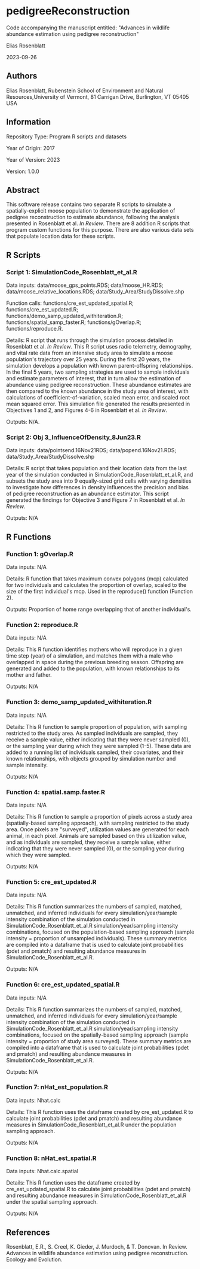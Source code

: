 # pedigreeReconstruction
Code accompanying the manuscript entitled: "Advances in wildlife abundance estimation using pedigree reconstruction"

Elias Rosenblatt

2023-09-26

## Authors

Elias Rosenblatt, Rubenstein School of Environment and Natural Resources,University of Vermont, 81 Carrigan Drive, Burlington, VT 05405 USA

## Information

Repository Type: Program R scripts and datasets

Year of Origin:  2017

Year of Version: 2023

Version: 1.0.0

## Abstract 

This software release contains two separate R scripts to simulate a spatially-explicit moose population to demonstrate the application of pedigree reconstruction to estimate abundance, following the analysis presented in Rosenblatt et al. *In Review*. There are 8 addition R scripts that program custom functions for this purpose. There are also various data sets that populate location data for these scripts.

## R Scripts
### Script 1: SimulationCode_Rosenblatt_et_al.R

Data inputs: data/moose_gps_points.RDS; data/moose_HR.RDS; data/moose_relative_locations.RDS; data/Study_Area/StudyDissolve.shp

Function calls: functions/cre_est_updated_spatial.R; functions/cre_est_updated.R; functions/demo_samp_updated_withiteration.R; functions/spatial_samp_faster.R; functions/gOverlap.R; functions/reproduce.R.

Details: R script that runs through the simulation process detailed in Rosenblatt et al. *In Review*. This R script uses radio telemetry, demography, and vital rate data from an intensive study area to simulate a moose population's trajectory over 25 years. During the first 20 years, the simulation develops a population with known parent-offspring relationships. In the final 5 years, two sampling strategies are used to sample individuals and estimate parameters of interest, that in turn allow the estimation of abundance using pedigree reconstruction. These abundance estimates are then compared to the known abundance in the study area of interest, with calculations of coefficient-of-variation, scaled mean error, and scaled root mean squared error. This simulation file generated the results presented in Objectives 1 and 2, and Figures 4-6 in Rosenblatt et al. *In Review*.

Outputs: N/A.

### Script 2: Obj 3_InfluenceOfDensity_8Jun23.R

Data inputs: data/pointsend.16Nov21RDS; data/popend.16Nov21.RDS; data/Study_Area/StudyDissolve.shp

Details: R script that takes population and their location data from the last year of the simulation conducted in SimulationCode_Rosenblatt_et_al.R, and subsets the study area into 9 equally-sized grid cells with varying densities to investigate how differences in density influences the precision and bias of pedigree reconstruction as an abundance estimator. This script generated the findings for Objective 3 and Figure 7 in Rosenblatt et al. *In Review*.

Outputs: N/A

## R Functions

### Function 1: gOverlap.R 

Data inputs: N/A

Details: R function that takes maximum convex polygons (mcp) calculated for two individuals and calculates the proportion of overlap, scaled to the size of the first individual's mcp. Used in the reproduce() function (Function 2).

Outputs: Proportion of home range overlapping that of another individual's.

### Function 2: reproduce.R

Data inputs: N/A

Details: This R function identifies mothers who will reproduce in a given time step (year) of a simulation, and matches them with a male who overlapped in space during the previous breeding season. Offspring are generated and added to the population, with known relationships to its mother and father.

Outputs: N/A

### Function 3: demo_samp_updated_withiteration.R

Data inputs: N/A

Details: This R function to sample proportion of population, with sampling restricted to the study area. As sampled individuals are sampled, they receive a sample value, either indicating that they were never sampled (0), or the sampling year during which they were sampled (1-5). These data are added to a running list of individuals sampled, their covariates, and their known relationships, with objects grouped by simulation number and sample intensity.

Outputs: N/A

### Function 4: spatial.samp.faster.R

Data inputs: N/A

Details: This R function to sample a proportion of pixels across a study area (spatially-based sampling approach), with sampling restricted to the study area. Once pixels are "surveyed", utilization values are generated for each animal, in each pixel. Animals are sampled based on this utilization value, and as individuals are sampled, they receive a sample value, either indicating that they were never sampled (0), or the sampling year during which they were sampled. 

Outputs: N/A

### Function 5: cre_est_updated.R

Data inputs: N/A

Details: This R function summarizes the numbers of sampled, matched, unmatched, and inferred individuals for every simulation/year/sample intensity combination of the simulation conducted in SimulationCode_Rosenblatt_et_al.R  simulation/year/sampling intensity combinations, focused on the population-based sampling approach (sample intensity = proportion of unsampled individuals). These summary metrics are compiled into a dataframe that is used to calculate joint probabilities (pdet and pmatch) and resulting abundance measures in SimulationCode_Rosenblatt_et_al.R.

Outputs: N/A

### Function 6: cre_est_updated_spatial.R

Data inputs: N/A

Details: This R function summarizes the numbers of sampled, matched, unmatched, and inferred individuals for every simulation/year/sample intensity combination of the simulation conducted in SimulationCode_Rosenblatt_et_al.R  simulation/year/sampling intensity combinations, focused on the spatially-based sampling approach (sample intensity = proportion of study area surveyed). These summary metrics are compiled into a dataframe that is used to calculate joint probabilities (pdet and pmatch) and resulting abundance measures in SimulationCode_Rosenblatt_et_al.R.

Outputs: N/A

### Function 7: nHat_est_population.R

Data inputs: Nhat.calc

Details: This R function uses the dataframe created by cre_est_updated.R to calculate joint probabilities (pdet and pmatch) and resulting abundance measures in SimulationCode_Rosenblatt_et_al.R under the population sampling approach.

Outputs: N/A

### Function 8: nHat_est_spatial.R

Data inputs: Nhat.calc.spatial

Details: This R function uses the dataframe created by cre_est_updated_spatial.R to calculate joint probabilities (pdet and pmatch) and resulting abundance measures in SimulationCode_Rosenblatt_et_al.R under the spatial sampling approach.

Outputs: N/A

## References

Rosenblatt, E.R., S. Creel, K. Gieder, J. Murdoch, & T. Donovan. In Review. Advances in wildlife abundance estimation using pedigree reconstruction. Ecology and Evolution.
